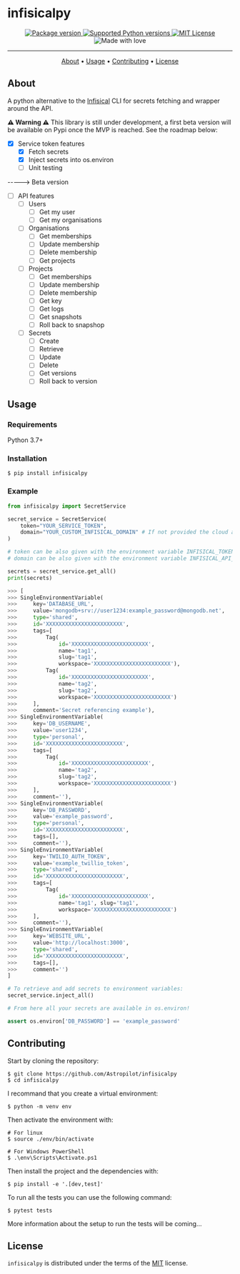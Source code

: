 # infisicalpy

<p align="center">
<a href="https://pypi.org/project/infisicalpy" target="_blank">
    <img src="https://img.shields.io/pypi/v/infisicalpy?color=%2334D058&label=pypi%20package" alt="Package version">
</a>
<a href="https://pypi.org/project/infisicalpy" target="_blank">
    <img src="https://img.shields.io/pypi/pyversions/infisicalpy.svg?color=%2334D058" alt="Supported Python versions">
</a>
<a href="https://github.com/Astropilot/infisicalpy/blob/master/LICENSE">
    <img src="https://img.shields.io/github/license/Astropilot/infisicalpy" alt="MIT License">
</a>
<img src="https://img.shields.io/badge/Made%20with-%E2%9D%A4%EF%B8%8F-red.svg" alt="Made with love">
</p>

-----

<p align="center">
  <a href="#about">About</a> •
  <a href="#usage">Usage</a> •
  <a href="#contributing">Contributing</a> •
  <a href="#license">License</a>
</p>

## About

A python alternative to the [Infisical](https://github.com/Infisical/infisical) CLI for secrets fetching and wrapper around the API.

**⚠️ Warning ⚠️** This library is still under development, a first beta version will be available on Pypi once the MVP is reached. See the roadmap below:

- [x] Service token features
  - [x] Fetch secrets
  - [x] Inject secrets into os.environ
  - [ ] Unit testing

-----> Beta version

- [ ] API features
  - [ ] Users
    - [ ] Get my user
    - [ ] Get my organisations
  - [ ] Organisations
    - [ ] Get memberships
    - [ ] Update membership
    - [ ] Delete membership
    - [ ] Get projects
  - [ ] Projects
    - [ ] Get memberships
    - [ ] Update membership
    - [ ] Delete membership
    - [ ] Get key
    - [ ] Get logs
    - [ ] Get snapshots
    - [ ] Roll back to snapshop
  - [ ] Secrets
    - [ ] Create
    - [ ] Retrieve
    - [ ] Update
    - [ ] Delete
    - [ ] Get versions
    - [ ] Roll back to version

## Usage

### Requirements

Python 3.7+

### Installation

```console
$ pip install infisicalpy
```

### Example

```py
from infisicalpy import SecretService

secret_service = SecretService(
    token="YOUR_SERVICE_TOKEN",
    domain="YOUR_CUSTOM_INFISICAL_DOMAIN" # If not provided the cloud api will be used by default
)

# token can be also given with the environment variable INFISICAL_TOKEN
# domain can be also given with the environment variable INFISICAL_API_URL

secrets = secret_service.get_all()
print(secrets)

>>> [
>>> SingleEnvironmentVariable(
>>>     key='DATABASE_URL',
>>>     value='mongodb+srv://user1234:example_password@mongodb.net',
>>>     type='shared',
>>>     id='XXXXXXXXXXXXXXXXXXXXXXXX',
>>>     tags=[
>>>         Tag(
>>>             id='XXXXXXXXXXXXXXXXXXXXXXXX',
>>>             name='tag1',
>>>             slug='tag1',
>>>             workspace='XXXXXXXXXXXXXXXXXXXXXXXX'),
>>>         Tag(
>>>             id='XXXXXXXXXXXXXXXXXXXXXXXX',
>>>             name='tag2',
>>>             slug='tag2',
>>>             workspace='XXXXXXXXXXXXXXXXXXXXXXXX')
>>>     ],
>>>     comment='Secret referencing example'),
>>> SingleEnvironmentVariable(
>>>     key='DB_USERNAME',
>>>     value='user1234',
>>>     type='personal',
>>>     id='XXXXXXXXXXXXXXXXXXXXXXXX',
>>>     tags=[
>>>         Tag(
>>>             id='XXXXXXXXXXXXXXXXXXXXXXXX',
>>>             name='tag2',
>>>             slug='tag2',
>>>             workspace='XXXXXXXXXXXXXXXXXXXXXXXX')
>>>     ],
>>>     comment=''),
>>> SingleEnvironmentVariable(
>>>     key='DB_PASSWORD',
>>>     value='example_password',
>>>     type='personal',
>>>     id='XXXXXXXXXXXXXXXXXXXXXXXX',
>>>     tags=[],
>>>     comment=''),
>>> SingleEnvironmentVariable(
>>>     key='TWILIO_AUTH_TOKEN',
>>>     value='example_twillio_token',
>>>     type='shared',
>>>     id='XXXXXXXXXXXXXXXXXXXXXXXX',
>>>     tags=[
>>>         Tag(
>>>             id='XXXXXXXXXXXXXXXXXXXXXXXX',
>>>             name='tag1', slug='tag1',
>>>             workspace='XXXXXXXXXXXXXXXXXXXXXXXX')
>>>     ],
>>>     comment=''),
>>> SingleEnvironmentVariable(
>>>     key='WEBSITE_URL',
>>>     value='http://localhost:3000',
>>>     type='shared',
>>>     id='XXXXXXXXXXXXXXXXXXXXXXXX',
>>>     tags=[],
>>>     comment='')
]

# To retrieve and add secrets to environment variables:
secret_service.inject_all()

# From here all your secrets are available in os.environ!

assert os.environ['DB_PASSWORD'] == 'example_password'
```

## Contributing

Start by cloning the repository:
```console
$ git clone https://github.com/Astropilot/infisicalpy
$ cd infisicalpy
```

I recommand that you create a virtual environment:
```console
$ python -m venv env
```

Then activate the environment with:
```console
# For linux
$ source ./env/bin/activate

# For Windows PowerShell
$ .\env\Scripts\Activate.ps1
```

Then install the project and the dependencies with:
```console
$ pip install -e '.[dev,test]'
```

To run all the tests you can use the following command:
```console
$ pytest tests
```

More information about the setup to run the tests will be coming...

## License

`infisicalpy` is distributed under the terms of the [MIT](https://spdx.org/licenses/MIT.html) license.
